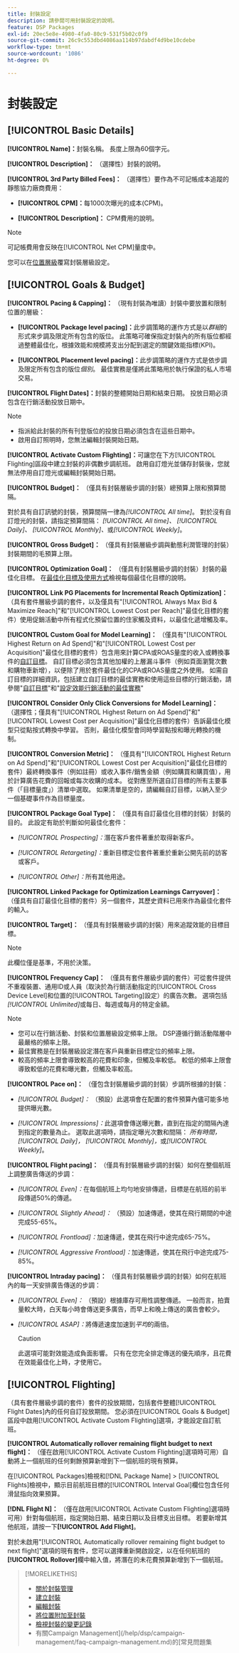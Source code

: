 ```yaml
---
title: 封裝設定
description: 請參閱可用封裝設定的說明。
feature: DSP Packages
exl-id: 20ec5e8e-4980-4fa0-80c9-531f5b02c0f9
source-git-commit: 26c9c553dbd4086aa114b97dabdf4d9be10cdebe
workflow-type: tm+mt
source-wordcount: '1086'
ht-degree: 0%

---
```


# 封裝設定

## [!UICONTROL Basic Details]

**[!UICONTROL Name]：**&#x200B;封裝名稱。 長度上限為60個字元。

**[!UICONTROL Description]：** （選擇性）封裝的說明。

**[!UICONTROL 3rd Party Billed Fees]：** （選擇性）要作為不可記帳成本追蹤的靜態協力廠商費用：

* **[!UICONTROL CPM]：**&#x200B;每1000次曝光的成本(CPM)。

* **[!UICONTROL Description]：** CPM費用的說明。

>[!NOTE]
>
>可記帳費用會反映在[!UICONTROL Net CPM]量度中。

您可以在[位置層級](/help/dsp/campaign-management/placements/placement-settings.md)覆寫封裝層級設定。

## [!UICONTROL Goals & Budget]

**[!UICONTROL Pacing & Capping]：** （現有封裝為唯讀）封裝中要放置和限制位置的層級：

* **[!UICONTROL Package level pacing]：**&#x200B;此步調策略的運作方式是以&#x200B;*群組*&#x200B;的形式來步調及限定所有包含的版位。 此策略可確保指定封裝內的所有版位都經過整體最佳化，根據效能和規模將支出分配到選定的關鍵效能指標(KPI)。

* **[!UICONTROL Placement level pacing]：**&#x200B;此步調策略的運作方式是依步調及限定所有包含的版位&#x200B;*個別*。 最佳實務是僅將此策略用於執行保證的私人市場交易。

**[!UICONTROL Flight Dates]：**&#x200B;封裝的整體開始日期和結束日期。 投放日期必須包含在行銷活動投放日期中。

>[!NOTE]
>
>* 指派給此封裝的所有刊登版位的投放日期必須包含在這些日期中。
> * 啟用自訂照明時，您無法編輯封裝開始日期。

**[!UICONTROL Activate Custom Flighting]：**&#x200B;可讓您在下方[!UICONTROL Flighting]區段中建立封裝的非偶數步調航班。 啟用自訂燈光並儲存封裝後，您就無法停用自訂燈光或編輯封裝開始日期。

**[!UICONTROL Budget]：** （僅具有封裝層級步調的封裝）總預算上限和預算間隔。

對於具有自訂訊號的封裝，預算間隔一律為&#x200B;*[!UICONTROL All time]*。 對於沒有自訂燈光的封裝，請指定預算間隔： *[!UICONTROL All time]、* *[!UICONTROL Daily]、* *[!UICONTROL Monthly]、*&#x200B;或&#x200B;*[!UICONTROL Weekly]*。

**[!UICONTROL Gross Budget]：** （僅具有封裝層級步調與動態利潤管理的封裝）封裝期間的毛預算上限。

**[!UICONTROL Optimization Goal]：** （僅具有封裝層級步調的封裝）封裝的最佳化目標。 在[最佳化目標及使用方式](/help/dsp/optimization/optimization-goals.md)檢視每個最佳化目標的說明。


**[!UICONTROL Link PG Placements for Incremental Reach Optimization]：** （具有套件層級步調的套件，以及僅具有&quot;[!UICONTROL Always Max Bid & Maximize Reach]&quot;和&quot;[!UICONTROL Lowest Cost per Reach]&quot;最佳化目標的套件）使用促銷活動中所有程式化預留位置的住家觸及資料，以最佳化遞增觸及率。

**[!UICONTROL Custom Goal for Model Learning]：** （僅具有&quot;[!UICONTROL Highest Return on Ad Spend]&quot;和&quot;[!UICONTROL Lowest Cost per Acquisition]&quot;最佳化目標的套件）包含用來計算CPA或ROAS量度的收入或轉換事件的[自訂目標](/help/dsp/optimization/custom-goal.md)。 自訂目標必須包含其他加權的上層漏斗事件（例如頁面瀏覽次數和購物車新增），以便除了用於套件最佳化的CPA或ROAS量度之外使用。 如需自訂目標的詳細資訊，包括建立自訂目標的最佳實務和使用這些目標的行銷活動，請參閱&quot;[自訂目標](/help/dsp/optimization/custom-goal.md)&quot;和&quot;[設定效能行銷活動的最佳實務](/help/dsp/optimization/campaign-best-practices-performance.md)&quot;<!-- At some point, all of the objectives will be prefixed with "ADSP_," but probably that won't show up in the Custom Goal list in the DSP UI. -->

**[!UICONTROL Consider Only Click Conversions for Model Learning]：** （選擇性；僅具有&quot;[!UICONTROL Highest Return on Ad Spend]&quot;和&quot;[!UICONTROL Lowest Cost per Acquisition]&quot;最佳化目標的套件）告訴最佳化模型只從點按式轉換中學習。 否則，最佳化模型會同時學習點按和曝光轉換的機制。

**[!UICONTROL Conversion Metric]：** （僅具有&quot;[!UICONTROL Highest Return on Ad Spend]&quot;和&quot;[!UICONTROL Lowest Cost per Acquisition]&quot;最佳化目標的套件）最終轉換事件（例如註冊）或收入事件/銷售金額（例如購買和購買值），用於計算廣告花費的回報或每次收購的成本。 從對應至所選自訂目標的所有主要事件（「目標量度」）清單中選取。 如果清單是空的，請編輯自訂目標，以納入至少一個基礎事件作為目標量度。

**[!UICONTROL Package Goal Type]：** （僅具有自訂最佳化目標的封裝）封裝的目的。 此設定有助於判斷如何最佳化套件：

* *[!UICONTROL Prospecting]：*&#x200B;潛在客戶套件著重於取得新客戶。

* *[!UICONTROL Retargeting]：*&#x200B;重新目標定位套件著重於重新公開先前的訪客或客戶。

* *[!UICONTROL Other]：*&#x200B;所有其他用途。

**[!UICONTROL Linked Package for Optimization Learnings Carryover]：** （僅具有自訂最佳化目標的套件）另一個套件，其歷史資料已用來作為最佳化套件的輸入。

**[!UICONTROL Target]：** （僅具有封裝層級步調的封裝）用來追蹤效能的目標目標。

>[!NOTE]
>
>此欄位僅是基準，不用於決策。

**[!UICONTROL Frequency Cap]：** （僅具有套件層級步調的套件）可從套件提供不重複裝置、通用ID或人員（取決於為行銷活動指定的[!UICONTROL Cross Device Level]和位置的[!UICONTROL Targeting]設定）的廣告次數。 選項包括&#x200B;*[!UICONTROL Unlimited]*&#x200B;或每日、每週或每月的特定金額。

>[!NOTE]
>
>* 您可以在行銷活動、封裝和位置層級設定頻率上限。 DSP遵循行銷活動階層中最嚴格的頻率上限。
>* 最佳實務是在封裝層級設定潛在客戶與重新目標定位的頻率上限。
> * 較高的頻率上限會導致較高的花費和印象，但觸及率較低。 較低的頻率上限會導致較低的花費和曝光數，但觸及率較高。

**[!UICONTROL Pace on]：** （僅包含封裝層級步調的封裝）步調所根據的封裝：

* *[!UICONTROL Budget]：* （預設）此選項會在配置的套件預算內儘可能多地提供曝光數。

* *[!UICONTROL Impressions]：*&#x200B;此選項會傳送曝光數，直到在指定的間隔內達到指定的數量為止。 選取此選項時，請指定曝光次數和間隔： *所有時間，* *[!UICONTROL Daily]，* *[!UICONTROL Monthly]，*&#x200B;或&#x200B;*[!UICONTROL Weekly]*。

**[!UICONTROL Flight pacing]：** （僅具有封裝層級步調的封裝）如何在整個航班上調整廣告傳送的步調：

* *[!UICONTROL Even]：*&#x200B;在每個航班上均勻地安排傳遞，目標是在航班的前半段傳遞50%的傳遞。

* *[!UICONTROL Slightly Ahead]：* （預設）加速傳遞，使其在飛行期間的中途完成55-65%。

* *[!UICONTROL Frontload]：*&#x200B;加速傳遞，使其在飛行中途完成65-75%。

* *[!UICONTROL Aggressive Frontload]：*&#x200B;加速傳遞，使其在飛行中途完成75-85%。

**[!UICONTROL Intraday pacing]：** （僅具有封裝層級步調的封裝）如何在航班內的每一天安排廣告傳送的步調：

* *[!UICONTROL Even]：* （預設）根據庫存可用性調整傳遞。 一般而言，拍賣量較大時，白天每小時會傳送更多廣告，而早上和晚上傳送的廣告會較少。

* *[!UICONTROL ASAP]：*&#x200B;將傳遞速度加速到&#x200B;*平均*&#x200B;的兩倍。

  >[!CAUTION]
  >
  >此選項可能對效能造成負面影響。 只有在您完全排定傳送的優先順序，且花費在效能最佳化上時，才使用它。

## [!UICONTROL Flighting]

（具有套件層級步調的套件）套件的投放期間，包括套件整體[!UICONTROL Flight Dates]內的任何自訂投放期間。 您必須在[!UICONTROL Goals & Budget]區段中啟用[!UICONTROL Activate Custom Flighting]選項，才能設定自訂航班。

**[!UICONTROL Automatically rollover remaining flight budget to next flight]：** （僅在啟用[!UICONTROL Activate Custom Flighting]選項時可用）自動將上一個航班的任何剩餘預算新增到下一個航班的現有預算。

在[!UICONTROL Packages]檢視和[!DNL Package Name] > [!UICONTROL Flights]檢視中，顯示目前航班目標的[!UICONTROL Interval Goal]欄位包含任何滑鼠指向效果預算。

**[!DNL Flight N]：** （僅在啟用[!UICONTROL Activate Custom Flighting]選項時可用）針對每個航班，指定開始日期、結束日期以及目標支出目標。 若要新增其他航班，請按一下&#x200B;**[!UICONTROL Add Flight]**。

對於未啟用&quot;[!UICONTROL Automatically rollover remaining flight budget to next flight]&quot;選項的現有套件，您可以選擇重新開啟設定，以在任何航班的&#x200B;**[!UICONTROL Rollover]**&#x200B;欄中輸入值，將潛在的未花費預算新增到下一個航班。

>[!MORELIKETHIS]
>
>* [關於封裝管理](package-about.md)
>* [建立封裝](package-create.md)
>* [編輯封裝](package-edit.md)
>* [將位置附加至封裝](package-attach-placement.md)
>* [檢視封裝的變更記錄](package-change-log.md)
>* 有關Campaign Management](/help/dsp/campaign-management/faq-campaign-management.md)的[常見問題集
